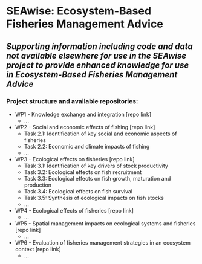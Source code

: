 
# SEAwise: Ecosystem-Based Fisheries Management Advice #
## *Supporting information including code and data not available elsewhere for use in the SEAwise project to provide enhanced knowledge for use in Ecosystem-Based Fisheries Management Advice* ##

### Project structure and available repositories: ###

* WP1 - Knowledge exchange and integration [repo link]
  - ...
* WP2 - Social and economic effects of fishing [repo link]
  * Task 2.1: Identification of key social and economic aspects of fisheries 
  * Task 2.2: Economic and climate impacts of fishing 
  * …
* WP3 - Ecological effects on fisheries [repo link]
  * Task 3.1: Identification of key drivers of stock productivity 
  * Task 3.2: Ecological effects on fish recruitment 
  * Task 3.3: Ecological effects on fish growth, maturation and production
  * Task 3.4: Ecological effects on fish survival
  * Task 3.5: Synthesis of ecological impacts on fish stocks
  * …
* WP4 - Ecological effects of fisheries [repo link]
  * …
* WP5 - Spatial management impacts on ecological systems and fisheries [repo link]
  * …
* WP6 - Evaluation of fisheries management strategies in an ecosystem context [repo link]
  * …

